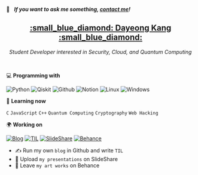 <!-- icons here https://simpleicons.org/ -->

💬 &nbsp; ***If you want to ask me something, [contact me](https://www.notion.so/tula3and-f623816660834072bd8bc1a7a17ad515)!***<br>

<h2 align='center'><strong><a href="https://www.notion.so/tula3and-f623816660834072bd8bc1a7a17ad515" target="_blank">:small_blue_diamond: Dayeong Kang :small_blue_diamond:</a></strong></h2>
<p align='center'><i>Student Developer interested in Security, Cloud, and Quantum Computing</i></p><br>

💻 **Programming with**<br>

![Python](https://img.shields.io/badge/-Python-blue?logo=Python&logoColor=white&labelColor=blue)
![Qiskit](https://img.shields.io/badge/-Qiskit-purple)
![Github](https://img.shields.io/badge/-Github-black?logo=GitHub&logoColor=white&labelColor=black)
![Notion](https://img.shields.io/badge/-Notion-black?logo=Notion&logoColor=white&labelColor=black)
![Linux](https://img.shields.io/badge/-Linux-yellow?logo=Linux&logoColor=black&labelColor=yellow)
![Windows](https://img.shields.io/badge/-Windows-blue?logo=Windows&logoColor=white&labelColor=blue)

:book: **Learning now**<br>

`C` `JavaScript` `C++` `Quantum Computing` `Cryptography` `Web Hacking`

🌍 **Working on**<br>

[![Blog](https://img.shields.io/badge/-Blog-black?logo=GitHub&logoColor=white&labelColor=black)](https://tula3and.github.io/)
[![TIL](https://img.shields.io/badge/-TIL-black?logo=GitHub&logoColor=white&labelColor=black)](https://github.com/tula3and/til)
[![SlideShare](https://img.shields.io/badge/-SlideShare-blue?logo=slideshare&logoColor=white&labelColor=blue)](https://www.slideshare.net/DayeongKang)
[![Behance](https://img.shields.io/badge/-Behance-blue?logo=behance&logoColor=white&labelColor=blue)](https://www.behance.net/tula3and/)
- :writing_hand: Run my own `blog` in Github and write `TIL`
- :microphone: Upload `my presentations` on SlideShare
- :art: Leave `my art works` on Behance

<!--
🚩 **Highlights**<br>

[![Anurag's github stats](https://github-readme-stats.vercel.app/api?username=tula3and&theme=white)](https://github.com/anuraghazra/github-readme-stats)
-->
